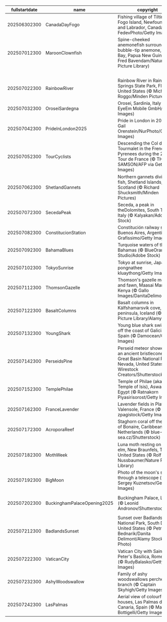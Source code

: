 |fullstartdate|name|copyright|title|image|
|--|--|--|--|--|
202506302300|CanadaDayFogo|Fishing village of Tilting, Fogo Island, Newfoundland and Labrador, Canada (© FedevPhoto/Getty Images)|Canada turns 158|![](/en-GB/2025/07/202506302300CanadaDayFogo.jpg)|
202507012300|MaroonClownfish|Spine-cheeked anemonefish surrounded by bubble-tip anemone, Milne Bay, Papua New Guinea (© Fred Bavendam/Nature Picture Library)|In the bubble-tip zone|![](/en-GB/2025/07/202507012300MaroonClownfish.jpg)|
||||![](/en-GB/2025/07/.jpg)|
202507022300|RainbowRiver|Rainbow River in Rainbow Springs State Park, Florida, United States (© Michel Roggo/Minden Pictures)|The clear embrace of Rainbow River|![](/en-GB/2025/07/202507022300RainbowRiver.jpg)|
202507032300|OroseiSardegna|Orosei, Sardinia, Italy (© EyeEm Mobile GmbH/Getty Images)|Water, air, rock|![](/en-GB/2025/07/202507032300OroseiSardegna.jpg)|
202507042300|PrideInLondon2025|Pride in London in 2016 (© Gail Orenstein/NurPhoto/Getty Images)|Marching to the beat of equality|![](/en-GB/2025/07/202507042300PrideInLondon2025.jpg)|
202507052300|TourCyclists|Descending the Col du Tourmalet in the French Pyrenees during the 2021 Tour de France (© THOMAS SAMSON/AFP via Getty Images)|Pedalling through history|![](/en-GB/2025/07/202507052300TourCyclists.jpg)|
202507062300|ShetlandGannets|Northern gannets diving for fish, Shetland Islands, Scotland (© Richard Shucksmith/Minden Pictures)|Flash, splash, then snack|![](/en-GB/2025/07/202507062300ShetlandGannets.jpg)|
202507072300|SecedaPeak|Seceda, a peak in theDolomites, South Tyrol, Italy (© Kalyakan/Adobe Stock)|Beauty with an edge|![](/en-GB/2025/07/202507072300SecedaPeak.jpg)|
202507082300|ConstitucionStation|Constitución railway station, Buenos Aires, Argentina (© Grafissimo/Getty Images)|The rise of a republic|![](/en-GB/2025/07/202507082300ConstitucionStation.jpg)|
202507092300|BahamaBlues|Turquoise waters of the Bahamas (© BlueOrange Studio/Adobe Stock)|To the waves of freedom|![](/en-GB/2025/07/202507092300BahamaBlues.jpg)|
202507102300|TokyoSunrise|Tokyo at sunrise, Japan (© pongnathee kluaythong/Getty Images)|Counting us all in|![](/en-GB/2025/07/202507102300TokyoSunrise.jpg)|
202507112300|ThomsonGazelle|Thomson's gazelle mother and fawn, Maasai Mara, Kenya (© Gallo Images/DanitaDelimont.com)|Following mom's lead|![](/en-GB/2025/07/202507112300ThomsonGazelle.jpg)|
202507122300|BasaltColumns|Basalt columns in Kálfshamarsvík cove, Skagi peninsula, Iceland (© Arterra Picture Library/Alamy)|Rockin' those layers|![](/en-GB/2025/07/202507122300BasaltColumns.jpg)|
202507132300|YoungShark|Young blue shark swimming off the coast of Galicia, Spain (© Damocean/Getty Images)|Chasing waves, making tides|![](/en-GB/2025/07/202507132300YoungShark.jpg)|
202507142300|PerseidsPine|Perseid meteor shower and an ancient bristlecone pine, Great Basin National Park, Nevada, United States (© Wirestock Creators/Shutterstock)|Timeless glow|![](/en-GB/2025/07/202507142300PerseidsPine.jpg)|
202507152300|TemplePhilae|Temple of Philae (aka Temple of Isis), Aswan, Egypt (© Ratnakorn Piyasirisorost/Getty Images)|Illuminated by goddess Isis|![](/en-GB/2025/07/202507152300TemplePhilae.jpg)|
202507162300|FranceLavender|Lavender fields in Plateau de Valensole, France (© zpagistock/Getty Images)|Fragrant horizons|![](/en-GB/2025/07/202507162300FranceLavender.jpg)|
202507172300|AcroporaReef|Staghorn coral off the island of Bonaire, Caribbean Netherlands (© blue-sea.cz/Shutterstock)|Rainforests of the sea|![](/en-GB/2025/07/202507172300AcroporaReef.jpg)|
202507182300|MothWeek|Luna moth resting on cedar elm, New Braunfels, Texas, United States (© Rolf Nussbaumer/Nature Picture Library)|Moth-ers day|![](/en-GB/2025/07/202507182300MothWeek.jpg)|
202507192300|BigMoon|Photo of the moon's surface through a telescope (© Sergey Kuznetsov/Getty Images)|Dancing in the moonlight|![](/en-GB/2025/07/202507192300BigMoon.jpg)|
202507202300|BuckinghamPalaceOpening2025|Buckingham Palace, London (© Leonid Andronov/Shutterstock)|A peek behind the regal doors|![](/en-GB/2025/07/202507202300BuckinghamPalaceOpening2025.jpg)|
202507212300|BadlandsSunset|Sunset over Badlands National Park, South Dakota, United States (© Petr Bednarik/Danita Delimont/Alamy Stock Photo)|Epic sunsets and ancient secrets|![](/en-GB/2025/07/202507212300BadlandsSunset.jpg)|
202507222300|VaticanCity|Vatican City with Saint Peter's Basilica, Rome, Italy (© RudyBalasko/Getty Images)|A country within a city|![](/en-GB/2025/07/202507222300VaticanCity.jpg)|
202507232300|AshyWoodswallow|Family of ashy woodswallows perched on a branch (© Captain Skyhigh/Getty Images)|Birds of a feather stick together|![](/en-GB/2025/07/202507232300AshyWoodswallow.jpg)|
202507242300|LasPalmas|Aerial view of colourful houses, Las Palmas de Gran Canaria, Spain (© Marco Bottigelli/Getty Images)|Canvas of life|![](/en-GB/2025/07/202507242300LasPalmas.jpg)|
